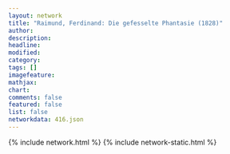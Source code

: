 ```yaml
---
layout: network
title: "Raimund, Ferdinand: Die gefesselte Phantasie (1828)"
author:
description:
headline:
modified:
category:
tags: []
imagefeature: 
mathjax: 
chart: 
comments: false
featured: false
list: false
networkdata: 416.json
---
```

{% include network.html %}
{% include network-static.html %}
